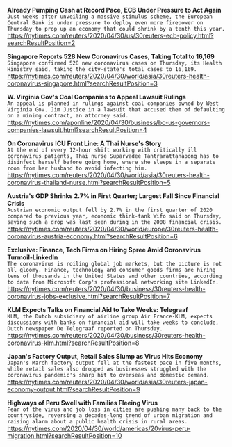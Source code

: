 **Already Pumping Cash at Record Pace, ECB Under Pressure to Act Again**\
`Just weeks after unveiling a massive stimulus scheme, the European Central Bank is under pressure to deploy even more firepower on Thursday to prop up an economy that could shrink by a tenth this year.`\
https://nytimes.com/reuters/2020/04/30/us/30reuters-ecb-policy.html?searchResultPosition=2

**Singapore Reports 528 New Coronavirus Cases, Taking Total to 16,169**\
`Singapore confirmed 528 new coronavirus cases on Thursday, its Health Hinistry said, taking the city-state's total cases to 16,169.`\
https://nytimes.com/reuters/2020/04/30/world/asia/30reuters-health-coronavirus-singapore.html?searchResultPosition=3

**W. Virginia Gov's Coal Companies to Appeal Lawsuit Rulings**\
`An appeal is planned in rulings against coal companies owned by West Virginia Gov. Jim Justice in a lawsuit that accused them of defaulting on a mining contract, an attorney said.`\
https://nytimes.com/aponline/2020/04/30/business/bc-us-governors-companies-lawsuit.html?searchResultPosition=4

**On Coronavirus ICU Front Line: A Thai Nurse's Story**\
`At the end of every 12-hour shift working with critically ill coronavirus patients, Thai nurse Suparvadee Tantrarattanapong has to disinfect herself before going home, where she sleeps in a separate room from her husband to avoid infecting him.`\
https://nytimes.com/reuters/2020/04/30/world/asia/30reuters-health-coronavirus-thailand-nurse.html?searchResultPosition=5

**Austria's GDP Shrinks 2.7% in First Quarter; Largest Fall Since Financial Crisis**\
`Austrian economic output fell by 2.7% in the first quarter of 2020 compared to previous year, economic think-tank Wifo said on Thursday, saying such a drop was last seen during in the 2008 financial crisis.`\
https://nytimes.com/reuters/2020/04/30/world/europe/30reuters-health-coronavirus-austria-economy.html?searchResultPosition=6

**Exclusive: Finance, Tech Firms on Hiring Spree Amid Coronavirus Turmoil-LinkedIn**\
`The coronavirus is roiling global job markets, but the picture is not all gloomy. Finance, technology and consumer goods firms are hiring tens of thousands in the United States and other countries, according to data from Microsoft Corp's professional networking site LinkedIn.`\
https://nytimes.com/reuters/2020/04/30/business/30reuters-health-coronavirus-jobs-exclusive.html?searchResultPosition=7

**KLM Expects Talks on Financial Aid to Take Weeks: Telegraaf**\
`KLM, the Dutch subsidiary of airline group Air France-KLM, expects discussions with banks on financial aid will take weeks to conclude, Dutch newspaper De Telegraaf reported on Thursday.`\
https://nytimes.com/reuters/2020/04/30/business/30reuters-health-coronavirus-klm.html?searchResultPosition=8

**Japan's Factory Output, Retail Sales Slump as Virus Hits Economy**\
`Japan's March factory output fell at the fastest pace in five months, while retail sales also dropped as businesses struggled with the coronavirus pandemic's sharp hit to overseas and domestic demand.`\
https://nytimes.com/reuters/2020/04/30/world/asia/30reuters-japan-economy-output.html?searchResultPosition=9

**Highways of Peru Swell with Families Fleeing Virus**\
`Fear of the virus and job loss in cities are pushing many back to the countryside, reversing a decades-long trend of urban migration and raising alarm about a public health crisis in rural areas.`\
https://nytimes.com/2020/04/30/world/americas/20virus-peru-migration.html?searchResultPosition=10

